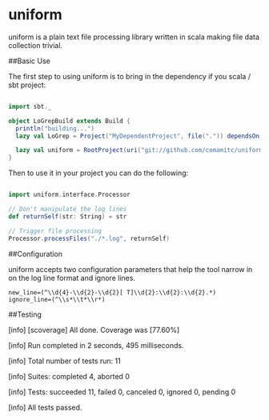 uniform
====
uniform is a plain text file processing library written in scala making file data collection trivial.

##Basic Use

The first step to using uniform is to bring in the dependency if you scala / sbt project:

```scala

import sbt._

object LoGrepBuild extends Build {
  println("building...")
  lazy val LoGrep = Project("MyDependentProject", file(".")) dependsOn(uniform % "compile")

  lazy val uniform = RootProject(uri("git://github.com/comamitc/uniform.git"))
}

```

Then to use it in your project you can do the following:

```scala

import uniform.interface.Processor

// Don't manipulate the log lines
def returnSelf(str: String) = str

// Trigger file processing
Processor.processFiles("./*.log", returnSelf)

```

##Configuration

uniform accepts two configuration parameters that help the tool narrow in on the log line format and ignore lines.

```
new_line=(^\\d{4}-\\d{2}-\\d{2}[ T]\\d{2}:\\d{2}:\\d{2}.*)
ignore_line=(^\\s*\\t*\\r*)

```


##Testing

[info] [scoverage] All done. Coverage was [77.60%]

[info] Run completed in 2 seconds, 495 milliseconds.

[info] Total number of tests run: 11

[info] Suites: completed 4, aborted 0

[info] Tests: succeeded 11, failed 0, canceled 0, ignored 0, pending 0

[info] All tests passed.
